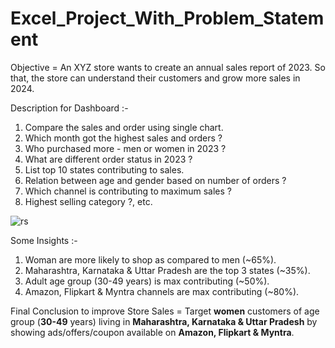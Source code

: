 # Excel_Project_With_Problem_Statement
Objective = An XYZ store wants to create an annual sales report of 2023. So that, the store can understand their customers and grow more sales in 2024.

Description for Dashboard :-
1. Compare the sales and order using single chart.
2. Which month got the highest sales and orders ?
3. Who purchased more - men or women in 2023 ?
4. What are different order status in 2023 ?
5. List top 10 states contributing to sales.
6. Relation between age and gender based on number of orders ?
7. Which channel is contributing to maximum sales ?
8. Highest selling category ?, etc.

![rs](https://github.com/FSD-Piyush/Excel_Project_With_Problem_Statement/assets/113818438/dcdd8d34-fad0-40de-9370-db8a4d3ce155)

Some Insights :-
1. Woman are more likely to shop as compared to men (~65%).
2. Maharashtra, Karnataka & Uttar Pradesh are the top 3 states (~35%).
3. Adult age group (30-49 years) is max contributing (~50%).
4. Amazon, Flipkart & Myntra channels are max contributing (~80%).


Final Conclusion to improve Store Sales =
Target **women** customers of age group (**30-49** years) living in **Maharashtra, Karnataka & Uttar Pradesh** by showing ads/offers/coupon available on **Amazon, Flipkart & Myntra**.
